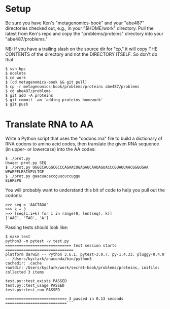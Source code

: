 # Setup

Be sure you have Ken's "metagenomics-book" and your "abe487" directories
checked out, e.g., in your "$HOME/work" directory.  Pull the latest from Ken's
repo and copy the "problems/proteins" directory into your "abe487/problems."

NB: If you have a trailing slash on the source dir for "cp," it will copy
THE CONTENTS of the directory and not the DIRECTORY ITSELF.  So don't do that.

```
$ ssh hpc
$ ocelote
$ cd work
$ (cd metagenomics-book && git pull)
$ cp -r metagenomics-book/problems/proteins abe487/problems
$ cd abe487/problems
$ git add -A proteins
$ git commit -am 'adding proteins homework'
$ git push
```

# Translate RNA to AA

Write a Python script that uses the "codons.rna" file to build a dictionary
of RNA codons to amino acid codes, then translate the given RNA sequence
(in upper- or lowercase) into the AA codes:

```
$ ./prot.py
Usage: prot.py SEQ
$ ./prot.py UGGCCAUGGCGCCCAGAACUGAGAUCAAUAGUACCCGUAUUAACGGGUGAA
WPWRPELRSIVPVLTGE
$ ./prot.py gaacuacaccguucuccuggu
ELHRSPG
```

You will probably want to understand this bit of code to help you pull out 
the codons:

```
>>> seq = 'AACTAGA'
>>> k = 3
>>> [seq[i:i+k] for i in range(0, len(seq), k)]
['AAC', 'TAG', 'A']
```

Passing tests should look like:

```
$ make test
python3 -m pytest -v test.py
============================= test session starts ==============================
platform darwin -- Python 3.6.1, pytest-3.0.7, py-1.4.33, pluggy-0.4.0 -- /Users/kyclark/anaconda/bin/python3
cachedir: .cache
rootdir: /Users/kyclark/work/secret-book/problems/proteins, inifile:
collected 3 items

test.py::test_exists PASSED
test.py::test_usage PASSED
test.py::test_run PASSED

=========================== 3 passed in 0.13 seconds ===========================```
